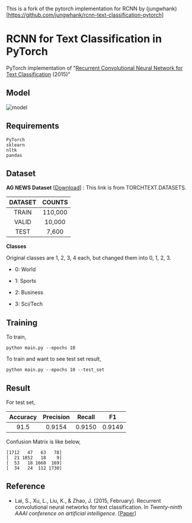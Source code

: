 This is a fork of the pytorch implementation for RCNN by (jungwhank)[https://github.com/jungwhank/rcnn-text-classification-pytorch]
# RCNN for Text Classification in PyTorch

PyTorch implementation of "[Recurrent Convolutional Neural Network for Text Classification](http://zhengyima.com/my/pdfs/Textrcnn.pdf) (2015)"



## Model

![model](https://user-images.githubusercontent.com/53588015/96370598-5c3b7100-1199-11eb-9bbe-903d4ba8aeda.png)



## Requirements

```
PyTorch
sklearn
nltk
pandas
```



## Dataset

 **AG NEWS Dataset** [[Download](https://drive.google.com/uc?export=download&id=0Bz8a_Dbh9QhbUDNpeUdjb0wxRms)] : This link is from TORCHTEXT.DATASETS.

| DATASET | COUNTS  |
| :-----: | :-----: |
|  TRAIN  | 110,000 |
|  VALID  | 10,000  |
|  TEST   |  7,600  |

**Classes**

Original classes are 1, 2, 3, 4 each, but changed them into 0, 1, 2, 3.

* 0: World 

* 1: Sports

* 2: Business

* 3: Sci/Tech

  

## Training

To train,

```
python main.py --epochs 10
```

To train and want to see test set result,

```
python main.py --epochs 10 --test_set
```



## Result

For test set,

| Accuracy | Precision | Recall |   F1   |
| :------: | :-------: | :----: | :----: |
|   91.5   |  0.9154   | 0.9150 | 0.9149 |

Confusion Matrix is like below,

```
[1712   47   63   78]
[  21 1852   18    9]
[  53   18 1660  169]
[  34   24  112 1730]
```



## Reference

* Lai, S., Xu, L., Liu, K., & Zhao, J. (2015, February). Recurrent convolutional neural networks for text classification. In *Twenty-ninth AAAI conference on artificial intelligence*. [[Paper](http://zhengyima.com/my/pdfs/Textrcnn.pdf)]
